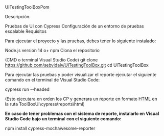 UITestingToolBoxPom

Descripción

Pruebas de UI con Cypress
Configuración de un entorno de pruebas escalable
Requisitos

Para ejecutar el proyecto y las pruebas, debes tener lo siguiente instalado:

Node.js versión 14 o+
npm
Clona el repositorio

(CMD o terminal Visual Studio Code) git clone https://github.com/sebvidalv/UITestingToolBox.git cd UITestingToolBox

Para ejecutar las pruebas y poder visualizar el reporte ejecutar el siguiente comando en el terminal de Visual Studio Code:

cypress run --headed

(Esto ejecutara en orden los CP y generara un reporte en formato HTML en la ruta ToolBoxUI\cypress\reports\html)

**En caso de tener problemas con el sistema de reporte, instalarlo en Visual Studio Code bajo un terminal con el siguiente comando:**

npm install cypress-mochawesome-reporter

